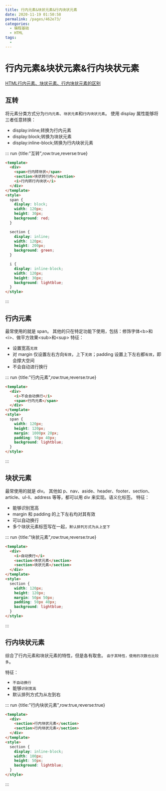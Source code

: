 ```yaml
---
title: 行内元素&块状元素&行内块状元素
date: 2020-11-19 01:50:58
permalink: /pages/462e73/
categories:
  - 编程基础
  - HTML
tags:
  - 
---
```

# 行内元素&块状元素&行内块状元素

[HTML行内元素、块状元素、行内块状元素的区别](https://www.cnblogs.com/ljwk/p/7090320.html)

## 互转

将元素分类方式分为`行内元素`、`块状元素`和`行内块状元素`。
使用 display 属性能够将三者任意转换：

- display:inline;转换为行内元素
- display:block;转换为块状元素
- display:inline-block;转换为行内块状元素

::: run {title:"互转",row:true,reverse:true}

```html
<template>
  <div>
    <span>行内转块状</span>
    <section>块状转行内</section>
    <i>行内转行内块状</i>
  </div>
</template>
<style>
  span {
    display: block;
    width: 120px;
    height: 30px;
    background: red;
  }

  section {
    display: inline;
    width: 120px;
    height: 200px;
    background: green;
  }

  i {
    display: inline-block;
    width: 120px;
    height: 30px;
    background: lightblue;
  }
</style>
```

:::

## 行内元素

最常使用的就是 span。
其他的只在特定功能下使用，包括：修饰字体\<b>和\<i>、做平方效果\<sub>和\<sup>
特征：

- 设置宽高`无效`
- 对 margin 仅设置左右方向`有效`，上下`无效`；padding 设置上下左右都`有效`，即会撑大空间
- 不会自动进行换行

::: run {title:"行内元素",row:true,reverse:true}

```html
<template>
  <div>
    <i>不会自动换行</i>
    <span>行内元素</span>
  </div>
</template>
<style>
  span {
    width: 120px;
    height: 120px;
    margin: 1000px 20px;
    padding: 50px 40px;
    background: lightblue;
  }
</style>
```

:::

## 块状元素

最常使用的就是 div。
其他如 p、nav、aside、header、footer、section、article、ul-li、address 等等，都可以用 div 来实现。语义化标签。
特征：

- 能够识别宽高
- margin 和 padding 的上下左右均对其有效
- 可以自动换行
- 多个块状元素标签写在一起，`默认排列方式为从上至下`

::: run {title:"块状元素",row:true,reverse:true}

```html
<template>
  <div>
    <i>自动换行</i>
    <section>块状元素</section>
    <section>块状元素</section>
  </div>
</template>
<style>
  section {
    width: 120px;
    height: 120px;
    margin: 50px 50px;
    padding: 50px 40px;
    background: lightblue;
  }
</style>
```

:::

## 行内块状元素

综合了行内元素和块状元素的特性，但是各有取舍。 `由于其特性，使用的次数也比较多`。

特征：

- `不自动换行`
- 能够`识别宽高`
- 默认排列方式为从左到右

::: run {title:"行内块状元素",row:true,reverse:true}

```html
<template>
  <div>
    <section>行内块状元素</section>
    <section>行内块状元素</section>
  </div>
</template>
<style>
  section {
    display: inline-block;
    width: 100px;
    height: 50px;
    background: lightblue;
  }
</style>
```

:::

